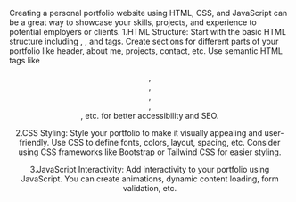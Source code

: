 Creating a personal portfolio website using HTML, CSS, and JavaScript can be a great way to showcase your skills, projects, and experience to potential employers or clients.
1.HTML Structure:
Start with the basic HTML structure including <html>, <head>, and <body> tags.
Create sections for different parts of your portfolio like header, about me, projects, contact, etc.
Use semantic HTML tags like <header>, <nav>, <section>, <article>, <footer>, etc. for better accessibility and SEO.

2.CSS Styling:
Style your portfolio to make it visually appealing and user-friendly.
Use CSS to define fonts, colors, layout, spacing, etc.
Consider using CSS frameworks like Bootstrap or Tailwind CSS for easier styling.

3.JavaScript Interactivity:
Add interactivity to your portfolio using JavaScript.
You can create animations, dynamic content loading, form validation, etc.
